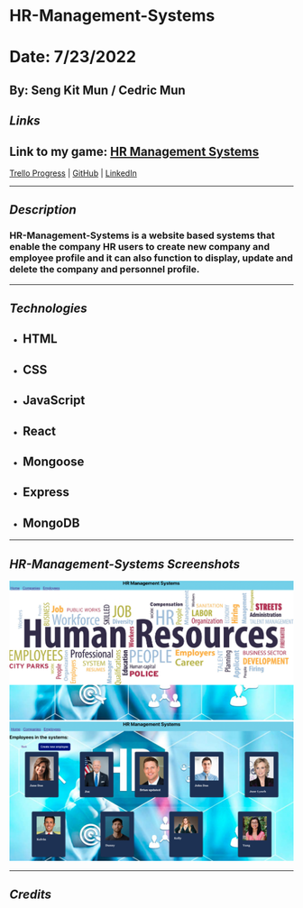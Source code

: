 # HR-Management-Systems

# Date: 7/23/2022

## By: Seng Kit Mun / Cedric Mun

## **_Links_**

## Link to my game: [HR Management Systems](https://)

[Trello Progress](https://trello.com/b/63icoQUY/hr-management-systems) | [GitHub](https://github.com/Aonmonomer) | [LinkedIn](https://www.linkedin.com/in/cedric-mun-559820243/)

---

## **_Description_**

### HR-Management-Systems is a website based systems that enable the company HR users to create new company and employee profile and it can also function to display, update and delete the company and personnel profile.

---

## **_Technologies_**

- ## HTML
- ## CSS
- ## JavaScript
- ## React
- ## Mongoose
- ## Express
- ## MongoDB

---

## **_HR-Management-Systems Screenshots_**

![Home Page](HomePage.png)
![Employee Page](EmployeesPage.png)

---

## **_Credits_**
